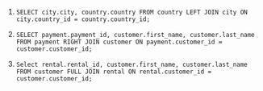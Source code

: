 1. `
   SELECT city.city, country.country FROM country
   LEFT JOIN city ON city.country_id = country.country_id;
   `

2. `
   SELECT payment.payment_id, customer.first_name, customer.last_name FROM payment
   RIGHT JOIN customer ON payment.customer_id = customer.customer_id;
   `   

3. `
   Select rental.rental_id, customer.first_name, customer.last_name FROM customer
   FULL JOIN rental ON rental.customer_id = customer.customer_id;
   `   